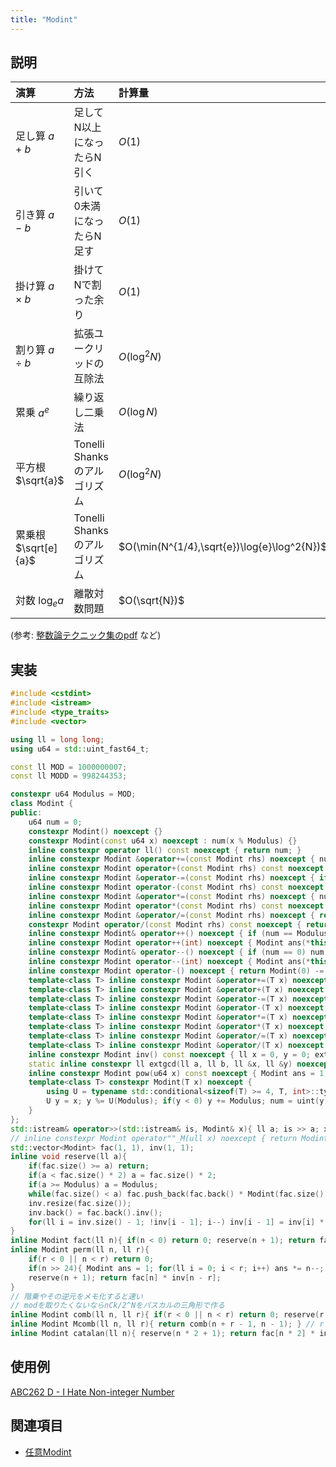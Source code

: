 ```yaml
---
title: "Modint"
---
```


## 説明

| 演算                   | 方法                          | 計算量                      |
| :--------------------  | :---------------------------- | :------------------------- |
| 足し算   $a + b$       | 足してN以上になったらN引く    | $O(1)$            |
| 引き算   $a - b$       | 引いて0未満になったらN足す    | $O(1)$            |
| 掛け算   $a \times b$  | 掛けてNで割った余り           | $O(1)$            |
| 割り算   $a \div b$    | 拡張ユークリッドの互除法      | $O(\log^2 N)$   |
| 累乗     $a ^ e$       | 繰り返し二乗法                | $O(\log N)$       |
| 平方根   $\sqrt{a}$    | Tonelli Shanksのアルゴリズム  | $O(\log^2 N)$   |
| 累乗根   $\sqrt[e]{a}$ | Tonelli Shanksのアルゴリズム     | $O(\min(N^{1/4},\sqrt{e})\log{e}\log^2{N})$     |
| 対数     $\log_e{a}$   | 離散対数問題            | $O(\sqrt{N})$     |

(参考: [整数論テクニック集のpdf](https://kirika-comp.hatenablog.com/entry/2018/03/12/210446) など)

## 実装

```cpp
#include <cstdint>
#include <istream>
#include <type_traits>
#include <vector>

using ll = long long;
using u64 = std::uint_fast64_t;

const ll MOD = 1000000007;
const ll MODD = 998244353;

constexpr u64 Modulus = MOD;
class Modint {
public:
	u64 num = 0;
	constexpr Modint() noexcept {}
	constexpr Modint(const u64 x) noexcept : num(x % Modulus) {}
	inline constexpr operator ll() const noexcept { return num; }
	inline constexpr Modint &operator+=(const Modint rhs) noexcept { num += rhs.num; if (num >= Modulus) num -= Modulus; return *this; }
	inline constexpr Modint operator+(const Modint rhs) const noexcept { return Modint(*this) += rhs; }
	inline constexpr Modint &operator-=(const Modint rhs) noexcept { if (num < rhs.num) num += Modulus; num -= rhs.num; return *this; }
	inline constexpr Modint operator-(const Modint rhs) const noexcept { return Modint(*this) -= rhs; }
	inline constexpr Modint &operator*=(const Modint rhs) noexcept { num = num * rhs.num % Modulus; return *this; }
	inline constexpr Modint operator*(const Modint rhs) const noexcept { return Modint(*this) *= rhs; }
	inline constexpr Modint &operator/=(const Modint rhs) noexcept { return operator*=(rhs.inv()); }
	constexpr Modint operator/(const Modint rhs) const noexcept { return Modint(*this) /= rhs; }
	inline constexpr Modint& operator++() noexcept { if (num == Modulus - 1) num = 0; else num++; return *this; }
	inline constexpr Modint operator++(int) noexcept { Modint ans(*this); operator++(); return ans; }
	inline constexpr Modint& operator--() noexcept { if (num == 0) num = Modulus - 1; else num--; return *this; }
	inline constexpr Modint operator--(int) noexcept { Modint ans(*this); operator--(); return ans; }
	inline constexpr Modint operator-() noexcept { return Modint(0) -= *this; }
	template<class T> inline constexpr Modint &operator+=(T x) noexcept { return operator+=(Modint(x)); }
	template<class T> inline constexpr Modint &operator+(T x) noexcept { return Modint(*this) += x; }
	template<class T> inline constexpr Modint &operator-=(T x) noexcept { return operator-=(Modint(x)); }
	template<class T> inline constexpr Modint &operator-(T x) noexcept { return Modint(*this) -= x; }
	template<class T> inline constexpr Modint &operator*=(T x) noexcept { return operator*=(Modint(x)); }
	template<class T> inline constexpr Modint &operator*(T x) noexcept { return Modint(*this) *= x; }
	template<class T> inline constexpr Modint &operator/=(T x) noexcept { return operator/=(Modint(x)); }
	template<class T> inline constexpr Modint &operator/(T x) noexcept { return Modint(*this) /= x; }
	inline constexpr Modint inv() const noexcept { ll x = 0, y = 0; extgcd(num, Modulus, x, y); return x; }
	static inline constexpr ll extgcd(ll a, ll b, ll &x, ll &y) noexcept { ll g = a; x = 1; y = 0; if(b){ g = extgcd(b, a % b, y, x); y -= a / b * x; } return g; }
	inline constexpr Modint pow(u64 x) const noexcept { Modint ans = 1, cnt = *this; while(x){ if(x & 1) ans *= cnt; cnt *= cnt; x /= 2; } return ans; }
	template<class T> constexpr Modint(T x) noexcept {
		using U = typename std::conditional<sizeof(T) >= 4, T, int>::type;
		U y = x; y %= U(Modulus); if(y < 0) y += Modulus; num = uint(y);
	}
};
std::istream& operator>>(std::istream& is, Modint& x){ ll a; is >> a; x = a; return is; }
// inline constexpr Modint operator""_M(ull x) noexcept { return Modint(x); }
std::vector<Modint> fac(1, 1), inv(1, 1);
inline void reserve(ll a){
	if(fac.size() >= a) return;
	if(a < fac.size() * 2) a = fac.size() * 2;
	if(a >= Modulus) a = Modulus;
	while(fac.size() < a) fac.push_back(fac.back() * Modint(fac.size()));
	inv.resize(fac.size());
	inv.back() = fac.back().inv();
	for(ll i = inv.size() - 1; !inv[i - 1]; i--) inv[i - 1] = inv[i] * i;
}
inline Modint fact(ll n){ if(n < 0) return 0; reserve(n + 1); return fac[n]; }
inline Modint perm(ll n, ll r){
	if(r < 0 || n < r) return 0;
	if(n >> 24){ Modint ans = 1; for(ll i = 0; i < r; i++) ans *= n--; return ans; }
	reserve(n + 1); return fac[n] * inv[n - r];
}
// 階乗やその逆元をメモ化すると速い
// modを取りたくないならnCk/2^Nをパスカルの三角形で作る
inline Modint comb(ll n, ll r){ if(r < 0 || n < r) return 0; reserve(r + 1); return perm(n, r) * inv[r]; }
inline Modint Mcomb(ll n, ll r){ return comb(n + r - 1, n - 1); } // r balls into n boxes
inline Modint catalan(ll n){ reserve(n * 2 + 1); return fac[n * 2] * inv[n] * inv[n + 1]; }
```

## 使用例

[ABC262 D - I Hate Non-integer Number](https://atcoder.jp/contests/abc262/submissions/33693576)

## 関連項目
- [任意Modint](ArbitraryModint.md)